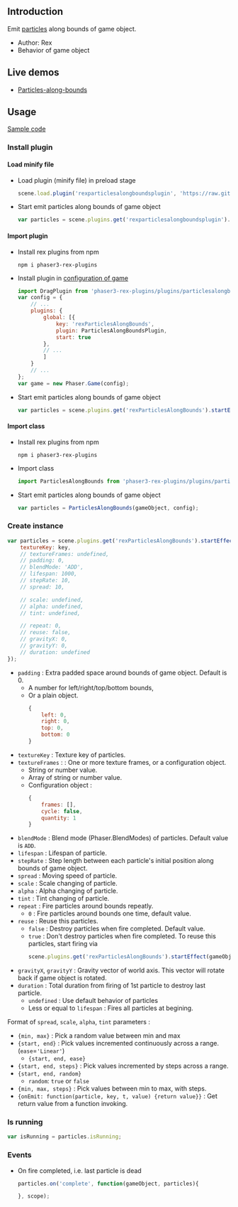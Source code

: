 ## Introduction

Emit [particles](particles.md) along bounds of game object.

- Author: Rex
- Behavior of game object

## Live demos

- [Particles-along-bounds](https://codepen.io/rexrainbow/pen/gOaVRmP)

## Usage

[Sample code](https://github.com/rexrainbow/phaser3-rex-notes/tree/master/examples/particles-along-bounds)

### Install plugin

#### Load minify file

- Load plugin (minify file) in preload stage
    ```javascript
    scene.load.plugin('rexparticlesalongboundsplugin', 'https://raw.githubusercontent.com/rexrainbow/phaser3-rex-notes/master/dist/rexparticlesalongboundsplugin.min.js', true);
    ```
- Start emit particles along bounds of game object
    ```javascript
    var particles = scene.plugins.get('rexparticlesalongboundsplugin').startEffect(gameObject, config);
    ```

#### Import plugin

- Install rex plugins from npm
    ```
    npm i phaser3-rex-plugins
    ```
- Install plugin in [configuration of game](game.md#configuration)
    ```javascript
    import DragPlugin from 'phaser3-rex-plugins/plugins/particlesalongbounds-plugin.js';
    var config = {
        // ...
        plugins: {
            global: [{
                key: 'rexParticlesAlongBounds',
                plugin: ParticlesAlongBoundsPlugin,
                start: true
            },
            // ...
            ]
        }
        // ...
    };
    var game = new Phaser.Game(config);
    ```
- Start emit particles along bounds of game object
    ```javascript
    var particles = scene.plugins.get('rexParticlesAlongBounds').startEffect(gameObject, config);
    ```

#### Import class

- Install rex plugins from npm
    ```
    npm i phaser3-rex-plugins
    ```
- Import class
    ```javascript
    import ParticlesAlongBounds from 'phaser3-rex-plugins/plugins/particlesalongbounds.js';
    ```
- Start emit particles along bounds of game object
    ```javascript
    var particles = ParticlesAlongBounds(gameObject, config);
    ```

### Create instance

```javascript
var particles = scene.plugins.get('rexParticlesAlongBounds').startEffect(gameObject, {
    textureKey: key,
    // textureFrames: undefined,
    // padding: 0,
    // blendMode: 'ADD',
    // lifespan: 1000,
    // stepRate: 10,
    // spread: 10,

    // scale: undefined,
    // alpha: undefined,
    // tint: undefined,

    // repeat: 0,
    // reuse: false,
    // gravityX: 0,
    // gravityY: 0,
    // duration: undefined
});
```

- `padding` : Extra padded space around bounds of game object. Default is 0.
    - A number for left/right/top/bottom bounds,
    - Or a plain object.
        ```javascript
        {
            left: 0,
            right: 0,
            top: 0,
            bottom: 0
        }
        ```
- `textureKey` : Texture key of particles.
- `textureFrames` : : One or more texture frames, or a configuration object.
    - String or number value.
    - Array of string or number value.
    - Configuration object :
        ```javascript
        {
            frames: [],
            cycle: false,
            quantity: 1
        }
        ```
- `blendMode` : Blend mode (Phaser.BlendModes) of particles. Default value is `ADD`.
- `lifespan` : Lifespan of particle.
- `stepRate` : Step length between each particle's initial position along bounds of game object.
- `spread` : Moving speed of particle.
- `scale` : Scale changing of particle.
- `alpha` : Alpha changing of particle.
- `tint` : Tint changing of particle.
- `repeat` : Fire particles around bounds repeatly.
    - `0` : Fire particles around bounds one time, default value.
- `reuse` : Reuse this particles.
    - `false` : Destroy particles when fire completed. Default value.
    - `true` : Don't destroy particles when fire completed. To reuse this particles, start firing via
        ```javascript
        scene.plugins.get('rexParticlesAlongBounds').startEffect(gameObject, config, particles);
        ```
- `gravityX`, `gravityY` : Gravity vector of world axis. This vector will rotate back if game object is rotated.
- `duration` : Total duration from firing of 1st particle to destroy last particle.
    - `undefined` : Use default behavior of particles
    - Less or equal to `lifespan` : Fires all particles at begining.

Format of `spread`, `scale`, `alpha`, `tint` parameters :

- `{min, max}` : Pick a random value between min and max
- `{start, end}` : Pick values incremented continuously across a range. (`ease`=`'Linear'`)
    - `{start, end, ease}`
- `{start, end, steps}` : Pick values incremented by steps across a range.
- `{start, end, random}`
    - `random`: `true` or `false`
- `{min, max, steps}` : Pick values between min to max, with steps.
- `{onEmit: function(particle, key, t, value) {return value}}` : Get return value from a function invoking.

### Is running

```javascript
var isRunning = particles.isRunning;
```

### Events

- On fire completed, i.e. last particle is dead
    ```javascript
    particles.on('complete', function(gameObject, particles){

    }, scope);
    ```
